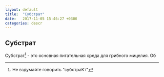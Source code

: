 ```yaml
---
layout: default
title:  "Субстрат"
date:   2017-11-05 15:46:27 +0300
categories: descr
---
```

## Субстрат
Субстрат[^1] - это основная питательная среда для грибного мицелия. Об

[^1]: Не вздумайте говорить "субстраКт"
